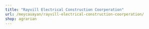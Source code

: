 ```yaml
---
title: "Rayvill Electrical Construction Coorperation"
url: /meycauayan/rayvill-electrical-construction-coorperation/
shop: agrarian
---
```

